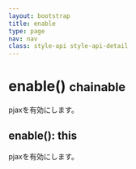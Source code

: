 ```yaml
---
layout: bootstrap
title: enable
type: page
nav: nav
class: style-api style-api-detail
---
```


# enable() <small><span class="label label-info">chainable</span></small>
pjaxを有効にします。

## enable(): this
pjaxを有効にします。
